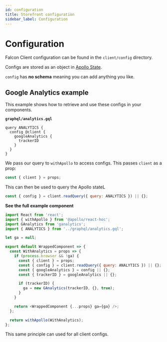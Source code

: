 ```yaml
---
id: configuration
title: Storefront configuration
sidebar_label: Configuration
---
```


# Configuration

Falcon Client configuration can be found in the `client/config` directory.

Configs are stored as an object in [Apollo State](/storefront/state).

`config` has **no schema** meaning you can add anything you like.

## Google Analytics example

This example shows how to retrieve and use these configs in your components.

**`graphql/analytics.gql`**

```gql
query ANALYTICS {
  config @client {
    googleAnalytics {
      trackerID
    }
  }
}
```

We pass our query to `withApollo` to access configs. This passes `client` as a prop:

```js
const { client } = props;
```

This can then be used to query the Apollo stateL

```js
const { config } = client.readQuery({ query: ANALYTICS }) || {};
```

**See the full example component**

```js
import React from 'react';
import { withApollo } from '@apollo/react-hoc';
import GAnalytics from 'ganalytics';
import { ANALYTICS } from '../graphql/analytics.gql';

let ga = null;

export default WrappedComponent => {
  const WithAnalytics = props => {
    if (process.browser && !ga) {
      const { client } = props;
      const { config } = client.readQuery({ query: ANALYTICS }) || {};
      const { googleAnalytics } = config || {};
      const { trackerID } = googleAnalytics || {};

      if (trackerID) {
        ga = new GAnalytics(trackerID, {}, true);
      }
    }

    return <WrappedComponent {...props} ga={ga} />;
  };

  return withApollo(WithAnalytics);
};
```

This same principle can used for all client configs.
